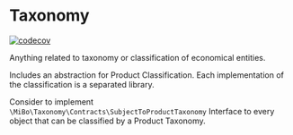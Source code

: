 # Taxonomy  
[![codecov](https://codecov.io/gh/4513/taxonomy/graph/badge.svg?token=bVd02jMUWj)](https://codecov.io/gh/4513/taxonomy)  


Anything related to taxonomy or classification of economical entities.  

Includes an abstraction for Product Classification. Each implementation of the classification
is a separated library.

Consider to implement `\MiBo\Taxonomy\Contracts\SubjectToProductTaxonomy` Interface to every
object that can be classified by a Product Taxonomy.
